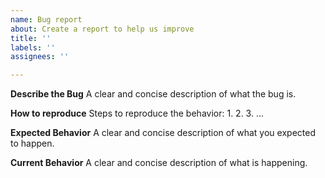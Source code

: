 ```yaml
---
name: Bug report
about: Create a report to help us improve
title: ''
labels: ''
assignees: ''

---
```


**Describe the Bug**
A clear and concise description of what the bug is.

**How to reproduce**
Steps to reproduce the behavior:
1. 
2.
3.
...

**Expected Behavior**
A clear and concise description of what you expected to happen.

**Current Behavior**
A clear and concise description of what is happening.
